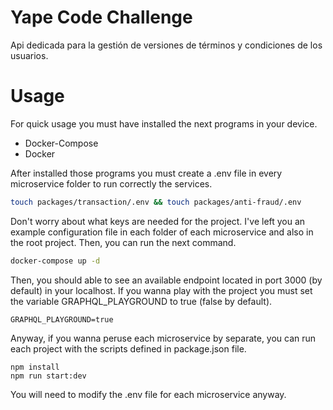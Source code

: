 # Yape Code Challenge

Api dedicada para la gestión de versiones de términos y condiciones de los usuarios.

# Usage
For quick usage you must have installed the next programs in your device.
- Docker-Compose
- Docker

After installed those programs you must create a .env file in every microservice folder to run correctly the services.

```bash
touch packages/transaction/.env && touch packages/anti-fraud/.env
```
Don't worry about what keys are needed for the project. I've left you an example configuration file in each folder of each microservice and also in the root project. Then, you can run the next command.
```bash
docker-compose up -d
```
Then, you should able to see an available endpoint located in port 3000 (by default) in your localhost. If you wanna play with the project you must set the variable GRAPHQL_PLAYGROUND to true (false by default).

```env
GRAPHQL_PLAYGROUND=true
```

Anyway, if you wanna peruse each microservice by separate, you can run each project with the scripts defined in package.json file.

```env
npm install
npm run start:dev
```
You will need to modify the .env file for each microservice anyway.
